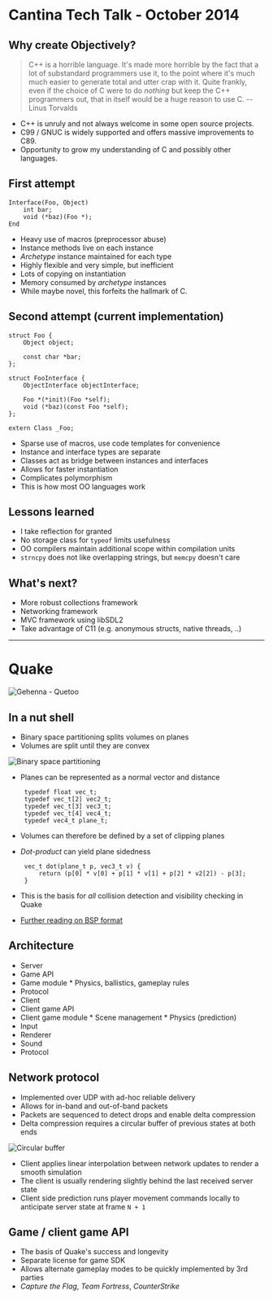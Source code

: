 Cantina Tech Talk - October 2014
===

Why create Objectively?
---

> C++ is a horrible language. It's made more horrible by the fact that a lot 
> of substandard programmers use it, to the point where it's much much 
> easier to generate total and utter crap with it. Quite frankly, even if 
> the choice of C were to do *nothing* but keep the C++ programmers out, 
> that in itself would be a huge reason to use C. -- Linus Torvalds

 * C++ is unruly and not always welcome in some open source projects.  
 * C99 / GNUC is widely supported and offers massive improvements to C89.
 * Opportunity to grow my understanding of C and possibly other languages.

First attempt
---

    Interface(Foo, Object)
        int bar;
        void (*baz)(Foo *);
    End
    
 * Heavy use of macros (preprocessor abuse)
 * Instance methods live on each instance
 * _Archetype_ instance maintained for each type
  * Highly flexible and very simple, but inefficient
  * Lots of copying on instantiation
  * Memory consumed by _archetype_ instances
 * While maybe novel, this forfeits the hallmark of C.

Second attempt (current implementation)
---

    struct Foo {
        Object object;
        
        const char *bar;
    };

    struct FooInterface {
        ObjectInterface objectInterface;
        
        Foo *(*init)(Foo *self);
        void (*baz)(const Foo *self);
    };

    extern Class _Foo;
    
 * Sparse use of macros, use code templates for convenience
 * Instance and interface types are separate
 * Classes act as bridge between instances and interfaces
  * Allows for faster instantiation
  * Complicates polymorphism
 * This is how most OO languages work

Lessons learned
---
 * I take reflection for granted
  * No storage class for `typeof` limits usefulness
 * OO compilers maintain additional scope within compilation units
 * `strncpy` does not like overlapping strings, but `memcpy` doesn't care
 
What's next?
---
 * More robust collections framework
 * Networking framework
 * MVC framework using libSDL2
 * Take advantage of C11 (e.g. anonymous structs, native threads, ..)
 
***

Quake
===
![Gehenna - Quetoo](https://user-images.githubusercontent.com/643118/147579456-f045a7a3-38ed-4a51-88e3-d9ca6e4f132c.jpg)

In a nut shell
---
 * Binary space partitioning splits volumes on planes
 * Volumes are split until they are convex
 
 ![Binary space partitioning](http://upload.wikimedia.org/wikipedia/commons/8/81/Binary_space_partition.png)
 
 * Planes can be represented as a normal vector and distance

        typedef float vec_t;
        typedef vec_t[2] vec2_t;
        typedef vec_t[3] vec3_t;
        typedef vec_t[4] vec4_t;
        typedef vec4_t plane_t;

 * Volumes can therefore be defined by a set of clipping planes
 * _Dot-product_ can yield plane sidedness

        vec_t dot(plane_t p, vec3_t v) {
    	    return (p[0] * v[0] + p[1] * v[1] + p[2] * v2[2]) - p[3];
        }

 * This is the basis for *all* collision detection and visibility checking in Quake
 * [Further reading on BSP format](https://developer.valvesoftware.com/wiki/Source_BSP_File_Format)

Architecture
---
 * Server
  * Game API
   * Game module
    * Physics, ballistics, gameplay rules
  * Protocol
 * Client
  * Client game API
   * Client game module
    * Scene management
    * Physics (prediction)
  * Input
  * Renderer
  * Sound
  * Protocol
  
Network protocol
---
 * Implemented over UDP with ad-hoc reliable delivery
  * Allows for in-band and out-of-band packets
 * Packets are sequenced to detect drops and enable delta compression
 * Delta compression requires a circular buffer of previous states at both ends
 
![Circular buffer](http://www.mathcs.emory.edu/~cheung/Courses/171/Syllabus/8-List/FIGS/queue08b.gif)
 
 * Client applies linear interpolation between network updates to render a smooth simulation
  * The client is usually rendering slightly behind the last received server state
 * Client side prediction runs player movement commands locally to anticipate server state at frame `N + 1`

Game / client game API
---
 * The basis of Quake's success and longevity
 * Separate license for game SDK
 * Allows alternate gameplay modes to be quickly implemented by 3rd parties
 * _Capture the Flag_, _Team Fortress_, _CounterStrike_
